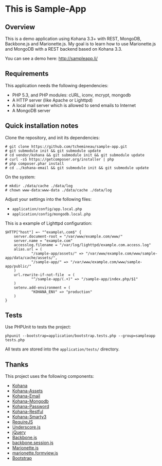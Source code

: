 This is Sample-App
==================

Overview
--------

This is a demo application using Kohana 3.3+ with REST, MongoDB, Backbone.js and Marionette.js.
My goal is to learn how to use Marionette.js and MongoDB with a REST backend based on Kohana 3.3.

You can see a demo here:
http://sampleapp.li/

Requirements
------------

This application needs the following dependencies:

  *   PHP 5.3, and PHP modules: cURL, iconv, mcrypt, mongodb
  *   A HTTP server (like Apache or Lighttpd)
  *   A local mail server which is allowed to send emails to Internet
  *   A MongoDB server

Quick installation notes
------------------------

Clone the repository, and init its dependencies:

    # git clone https://github.com/tchemineau/sample-app.git
    # git submodule init && git submodule update
    # cd vendor/kohana && git submodule init && git submodule update
    # curl -sS https://getcomposer.org/installer | php
    # php composer.phar install
    # cd ../kohana-email && git submodule init && git submodule update

On the system:

    # mkdir ./data/cache ./data/log
    # chown www-data:www-data ./data/cache ./data/log

Adjust your settings into the following files:

  *   `application/config/app.local.php`
  *   `application/config/mongodb.local.php`

This is a example of Lighttpd configuration:

    $HTTP["host"] =~ "^example\.com$" {
        server.document-root = "/var/www/example.com/www/"
        server.name = "example.com"
        accesslog.filename = "/var/log/lighttpd/example.com.access.log"
        alias.url = (
                "/sample-app/assets/" => "/var/www/example.com/www/sample-app/data/cache/assets/",
                "/sample-app/" => "/var/www/example.com/www/sample-app/public/"
        )
        url.rewrite-if-not-file  = (
                "^/sample-app/(.+)" => "/sample-app/index.php/$1"
        )
        setenv.add-environment = (
                "KOHANA_ENV" => "production"
        )
    }

Tests
-----

Use PHPUnit to tests the project:

    phpunit --bootstrap=application/bootstrap.tests.php --group=sampleapp tests.php

All tests are stored into the `application/tests/` directory.

Thanks
------

This project uses the following components:

  *   [Kohana](http://kohanaframework.org/)
  *   [Kohana-Assets](https://github.com/tchemineau/kohana-assets)
  *   [Kohana-Email](https://github.com/tchemineau/kohana-email)
  *   [Kohana-Mongodb](https://github.com/tchemineau/kohana-mongodb)
  *   [Kohana-Password](https://github.com/tchemineau/kohana-password)
  *   [Kohana-Restful](https://github.com/tchemineau/kohana-restful)
  *   [Kohana-Smarty3](https://github.com/tchemineau/kohana-smarty3)
  *   [RequireJS](http://requirejs.org/)
  *   [Underscore.js](http://underscorejs.org/)
  *   [jQuery](http://jquery.com/)
  *   [Backbone.js](http://backbonejs.org/)
  *   [backbone.session.js](https://github.com/makesites/backbone-session)
  *   [Marionette.js](http://marionettejs.com/)
  *   [marionette.formview.js](https://github.com/onehealth/marionette.formview)
  *   [Bootstrap](http://twitter.github.io/bootstrap/)

